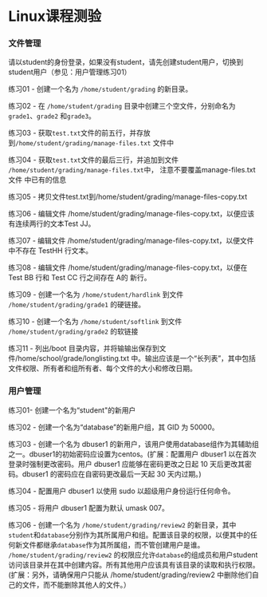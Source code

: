 # Linux课程测验

### 文件管理

请以student的身份登录，如果没有student，请先创建student用户，切换到student用户（参见：用户管理练习01）

练习01 - 创建一个名为 `/home/student/grading` 的新目录。

练习02 - 在 `/home/student/grading` 目录中创建三个空文件，分别命名为`grade1`、`grade2` 和`grade3`。

练习03 - 获取`test.txt`文件的前五行，并存放到`/home/student/grading/manage-files.txt` 文件中 

练习04 - 获取`test.txt`文件的最后三行，并追加到文件 `/home/student/grading/manage-files.txt`中， 注意不要覆盖manage-files.txt文件 中已有的信息

练习05 - 拷贝文件test.txt到/home/student/grading/manage-files-copy.txt

练习06 - 编辑文件 /home/student/grading/manage-files-copy.txt，以便应该有连续两行的文本Test JJ。

练习07 - 编辑文件 /home/student/grading/manage-files-copy.txt，以便文件中不存在 TestHH 行文本。

练习08 - 编辑文件 /home/student/grading/manage-files-copy.txt，以便在 Test BB 行和 Test CC 行之间存在 A的 新行。

练习09 - 创建一个名为 `/home/student/hardlink` 到文件 `/home/student/grading/grade1` 的硬链接。

练习10 -  创建一个名为 `/home/student/softlink` 到文件 `/home/student/grading/grade2` 的软链接

练习11 - 列出/boot 目录内容，并将输输出保存到文件/home/school/grade/longlisting.txt 中。输出应该是一个“长列表”，其中包括文件权限、所有者和组所有者、每个文件的大小和修改日期。



### 用户管理
练习01- 创建一个名为“student"的新用户

练习02 - 创建一个名为“database”的新用户组，其 GID 为 50000。

练习03 - 创建一个名为 dbuser1 的新用户，该用户使用database组作为其辅助组之一。dbuser1的初始密码应设置为centos。(扩展：配置用户 dbuser1 以在首次登录时强制更改密码。用户 dbuser1 应能够在密码更改之日起 10 天后更改其密码。dbuser1 的密码应在自密码更改最后一天起 30 天内过期。)

练习04 - 配置用户 dbuser1 以使用 sudo 以超级用户身份运行任何命令。

练习05 - 将用户 dbuser1 配置为默认 umask 007。

练习06 - 创建一个名为 `/home/student/grading/review2` 的新目录，其中`student`和`database`分别作为其所属用户和组。配置该目录的权限，以便其中的任何新文件都继承`database`作为其所属组，而不管创建用户是谁。 `/home/student/grading/review2` 的权限应允许`database`的组成员和用户student 访问该目录并在其中创建内容。所有其他用户应该具有该目录的读取和执行权限。(扩展：另外，请确保用户只能从 /home/student/grading/review2 中删除他们自己的文件，而不能删除其他人的文件。）
